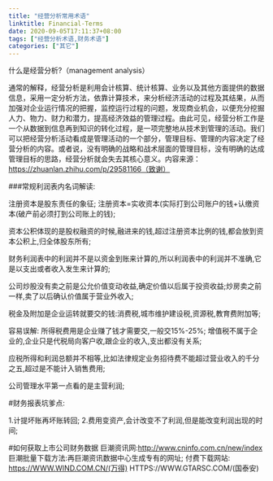 ```yaml
---
title: "经营分析常用术语"
linktitle: Financial-Terms
date: 2020-09-05T17:11:37+08:00
tags: ["经营分析术语,财务术语"]
categories: ["其它"]
---
```

什么是经营分析?（management analysis）

通常的解释，经营分析是利用会计核算、统计核算、业务以及其他方面提供的数据信息，采用一定分析方法，依靠计算技术，来分析经济活动的过程及其结果，从而加强对企业运行情况的把握，监控运行过程的问题，发现商业机会，以便充分挖掘人力、物力、财力和潜力，提高经济效益的管理过程。由此可见，经营分析工作是一个从数据到信息再到知识的转化过程，是一项完整地从技术到管理的活动。我们可以把经营分析活动看成是管理活动的一个部分，管理目标、管理的内容决定了经营分析的内容。或者说，没有明确的战略和战术层面的管理目标，没有明确的达成管理目标的思路，经营分析就会失去其核心意义。内容来源：https://zhuanlan.zhihu.com/p/29581166（致谢）


###常规利润表内名词解读:

注册资本是股东责任的象征;
注册资本=实收资本(实际打到公司账户的钱+认缴资本(破产前必须打到公司账上的钱);

资本公积体现的是股权融资的时候,融进来的钱,超过注册资本比例的钱,都会放到资本公积上,归全体股东所有;

财务利润表中的利润并不是以资金到账来计算的,所以利润表中的利润并不准确,它是以支出或者收入发生来计算的;

公司炒股没有卖之前是公允价值变动收益,确定价值以后属于投资收益;炒房卖之前一样,卖了以后确认价值属于营业外收入;

税金及附加是企业运转就要交的钱:消费税,城市维护建设税,资源税,教育费附加等;

容易误解:
所得税费用是企业赚了钱才需要交,一般交15%-25%;
增值税不属于企业的,企业只是代税局向客户收,跟企业的收入,支出都没有关系;

应税所得和利润总额并不相等,比如法律规定业务招待费不能超过营业收入的千分之五,超过是不能计入销售费用;

公司管理水平第一点看的是主营利润;

#财务报表坑爹点:

1.计提坏账再坏账转回;
2.费用变资产,会计改变不了利润,但是能改变利润出现的时间;

#如何获取上市公司财务数据
巨潮资讯网:http://www.cninfo.com.cn/new/index
巨潮批量下载方法:再巨潮资讯数据中心生成专有的网址;
付费下载网站:
https://WWW.WIND.COM.CN/(万得)
HTTPS://WWW.GTARSC.COM/(国泰安)